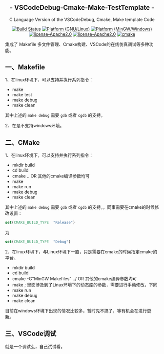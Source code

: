 # 


<h2 align="center">- VSCodeDebug-Cmake-Make-TestTemplate - </h2>
<p align="center">C Language Version of the VSCodeDebug, Cmake, Make template Code</p>
 
<p align="center">
    <a href="https://travis-ci.com/songshuaisong/VSCodeDebug-Cmake-Make-TestTemplate"><img alt="Build Status" src="https://travis-ci.com/songshuaisong/VSCodeDebug-Cmake-Make-TestTemplate.svg?token=w1QpzPiLyTL55CJtEDLA&branch=main"></a>
	<a href="http://www.kernel.org"><img alt="Platform (GNU/Linux)" src="https://img.shields.io/badge/platform-GNU/Linux-blue.svg"></a>
    <a href="http://www.windows.org"><img alt="Platform (MinGW/Windows)" src="https://img.shields.io/badge/platform-MinGW/Windows-blue.svg"></a>
    <a href="http://www.apache.org"><img alt="license-Apache2.0" src="https://img.shields.io/badge/license-Apache2.0-yellow.svg"></a>
	<a href="https://mit-license.org/"><img alt="license-Apache2.0" src="https://img.shields.io/badge/license-MIT-yellow.svg"></a>
    <a href="https://cmake.org/"><img alt="cmake" src="https://img.shields.io/badge/cmake->3.0-green.svg"></a>
</p>



集成了 Makefile 多文件管理、Cmake构建、VSCode的在线仿真调试等多种功能。

## 一、Makefile
1、在linux环境下，可以支持并执行系列指令：
 - make
 - make test
 - make debug
 - make clean

其中上述的 `make debug` 需要 `gdb` 或者 `cgdb` 的支持。

2、在是不支持windows环境。

## 二、CMake

1、在linux环境下，可以支持并执行系列指令：
 - mkdir build
 - cd build
 - cmake .. OR 其他的cmake编译参数均可
 - make
 - make run 
 - make debug
 - make clean 

其中上述的 `make debug` 需要 `gdb` 或者 `cgdb` 的支持。，同事需要在cmake的时候修改设置：
```cmake
set(CMAKE_BUILD_TYPE  "Release")
```
为
```cmake
set(CMAKE_BUILD_TYPE  "Debug")
```
2、在linux环境下，与Linux环境下一直，只是需要在cmake的时候指定cmake的平台。
 - mkdir build
 - cd build
 - cmake -G"MinGW Makefiles" ../ OR 其他的cmake编译参数均可
 - make ; 里面涉及到了Linux环境下的动态库的参数，需要进行手动修改，下同
 - make run 
 - make debug
 - make clean 

目前在windows环境下出现的情况比较多，暂时先不搞了，等有机会在进行更新。

## 三、VSCode调试

就是一个调试么，自己试试看。



